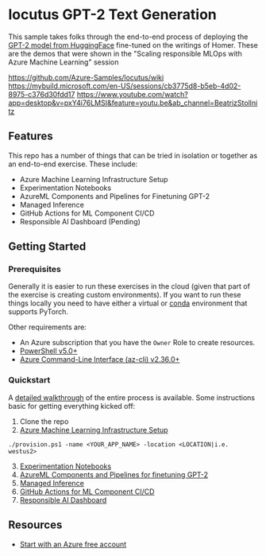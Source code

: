 # locutus GPT-2 Text Generation

This sample takes folks through the end-to-end process of deploying the 
[GPT-2 model from HuggingFace](https://huggingface.co/gpt2) fine-tuned 
on the writings of Homer. These are the demos that were shown in the 
"Scaling responsible MLOps with Azure Machine Learning" session


https://github.com/Azure-Samples/locutus/wiki
https://mybuild.microsoft.com/en-US/sessions/cb3775d8-b5eb-4d02-8975-c376d30fdd17
https://www.youtube.com/watch?app=desktop&v=pxY4i76LMSI&feature=youtu.be&ab_channel=BeatrizStollnitz


## Features

This repo has a number of things that can be tried in isolation or
together as an end-to-end exercise. These include: 

* Azure Machine Learning Infrastructure Setup
* Experimentation Notebooks
* AzureML Components and Pipelines for Finetuning GPT-2
* Managed Inference
* GitHub Actions for ML Component CI/CD
* Responsible AI Dashboard (Pending)

## Getting Started

### Prerequisites

Generally it is easier to run these exercises in the cloud (given that part
of the exercise is creating custom environments). If you want to run these
things locally you need to have either a virtual or [conda](https://docs.conda.io/en/latest/) environment that
supports PyTorch. 

Other requirements are:
* An Azure subscription that you have the `Owner` Role to create resources.
* [PowerShell v5.0+](https://docs.microsoft.com/en-us/powershell/scripting/overview?view=powershell-7.2)
* [Azure Command-Line Interface (az-cli) v2.36.0+](https://docs.microsoft.com/en-us/cli/azure/install-azure-cli)

### Quickstart

A [detailed walkthrough](https://github.com/Azure-Samples/locutus/wiki) of the entire process is available.
Some instructions basic for getting everything kicked off:

1. Clone the repo
2. [Azure Machine Learning Infrastructure Setup](https://github.com/Azure-Samples/locutus/wiki)
```
./provision.ps1 -name <YOUR_APP_NAME> -location <LOCATION|i.e. westus2>
```
3. [Experimentation Notebooks](https://github.com/Azure-Samples/locutus/wiki/Notebooks)
4. [AzureML Components and Pipelines for finetuning GPT-2](https://github.com/Azure-Samples/locutus/wiki/Finetuning)
5. [Managed Inference](https://github.com/Azure-Samples/locutus/wiki/Managed-Inference)
6. [GitHub Actions for ML Component CI/CD](https://github.com/Azure-Samples/locutus/wiki/Component-MLOps)
7. [Responsible AI Dashboard](https://github.com/Azure-Samples/locutus/wiki/RAI-Dashboard)


## Resources

* [Start with an Azure free account](https://azure.microsoft.com/en-in/free/)
